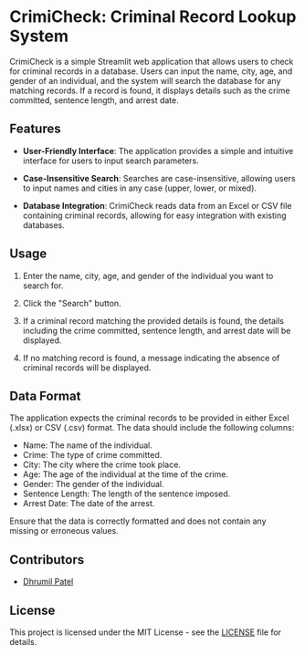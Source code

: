 # CrimiCheck: Criminal Record Lookup System

CrimiCheck is a simple Streamlit web application that allows users to check for criminal records in a database. Users can input the name, city, age, and gender of an individual, and the system will search the database for any matching records. If a record is found, it displays details such as the crime committed, sentence length, and arrest date.

## Features

- **User-Friendly Interface**: The application provides a simple and intuitive interface for users to input search parameters.

- **Case-Insensitive Search**: Searches are case-insensitive, allowing users to input names and cities in any case (upper, lower, or mixed).

- **Database Integration**: CrimiCheck reads data from an Excel or CSV file containing criminal records, allowing for easy integration with existing databases.

## Usage

1. Enter the name, city, age, and gender of the individual you want to search for.

2. Click the "Search" button.

3. If a criminal record matching the provided details is found, the details including the crime committed, sentence length, and arrest date will be displayed.

4. If no matching record is found, a message indicating the absence of criminal records will be displayed.

## Data Format

The application expects the criminal records to be provided in either Excel (.xlsx) or CSV (.csv) format. The data should include the following columns:

- Name: The name of the individual.
- Crime: The type of crime committed.
- City: The city where the crime took place.
- Age: The age of the individual at the time of the crime.
- Gender: The gender of the individual.
- Sentence Length: The length of the sentence imposed.
- Arrest Date: The date of the arrest.

Ensure that the data is correctly formatted and does not contain any missing or erroneous values.

## Contributors

- [Dhrumil Patel](https://github.com/itechdp)

## License

This project is licensed under the MIT License - see the [LICENSE](LICENSE) file for details.
